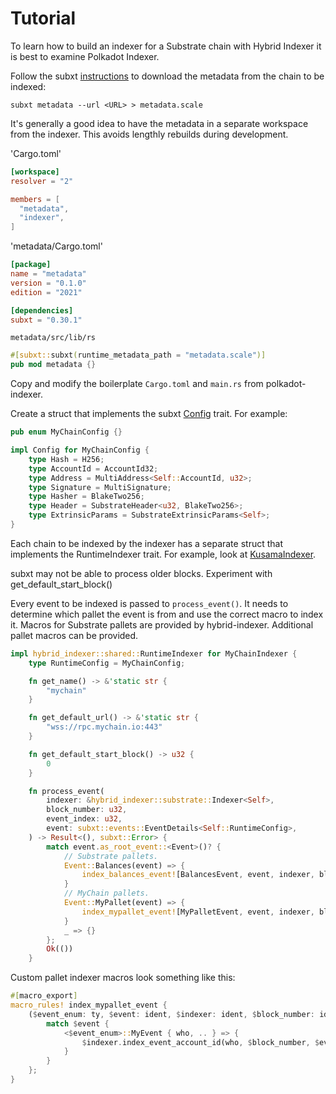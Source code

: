 # Tutorial

To learn how to build an indexer for a Substrate chain with Hybrid Indexer it is best to examine Polkadot Indexer.

Follow the subxt [instructions](https://github.com/paritytech/subxt#downloading-metadata-from-a-substrate-node) to download the metadata from the chain to be indexed:

```
subxt metadata --url <URL> > metadata.scale
```

It's generally a good idea to have the metadata in a separate workspace from the indexer. This avoids lengthly rebuilds during development.

'Cargo.toml'
```toml
[workspace]
resolver = "2"

members = [
  "metadata",
  "indexer",
]
```

'metadata/Cargo.toml'
```toml
[package]
name = "metadata"
version = "0.1.0"
edition = "2021"

[dependencies]
subxt = "0.30.1"
```

`metadata/src/lib/rs`
```rust
#[subxt::subxt(runtime_metadata_path = "metadata.scale")]
pub mod metadata {}
```

Copy and modify the boilerplate `Cargo.toml` and `main.rs` from polkadot-indexer.

Create a struct that implements the subxt [Config](https://docs.rs/subxt/latest/subxt/config/trait.Config.html) trait. For example:

```rust
pub enum MyChainConfig {}

impl Config for MyChainConfig {
    type Hash = H256;
    type AccountId = AccountId32;
    type Address = MultiAddress<Self::AccountId, u32>;
    type Signature = MultiSignature;
    type Hasher = BlakeTwo256;
    type Header = SubstrateHeader<u32, BlakeTwo256>;
    type ExtrinsicParams = SubstrateExtrinsicParams<Self>;
}
```

Each chain to be indexed by the indexer has a separate struct that implements the RuntimeIndexer trait. For example, look at [KusamaIndexer](https://github.com/hybrid-explorer/polkadot-indexer/blob/main/indexer/src/kusama/mod.rs#L40).

subxt may not be able to process older blocks. Experiment with get_default_start_block()

Every event to be indexed is passed to `process_event()`. It needs to determine which pallet the event is from and use the correct macro to index it. Macros for Substrate pallets are provided by hybrid-indexer. Additional pallet macros can be provided.

```rust
impl hybrid_indexer::shared::RuntimeIndexer for MyChainIndexer {
    type RuntimeConfig = MyChainConfig;

    fn get_name() -> &'static str {
        "mychain"
    }

    fn get_default_url() -> &'static str {
        "wss://rpc.mychain.io:443"
    }

    fn get_default_start_block() -> u32 {
        0
    }

    fn process_event(
        indexer: &hybrid_indexer::substrate::Indexer<Self>,
        block_number: u32,
        event_index: u32,
        event: subxt::events::EventDetails<Self::RuntimeConfig>,
    ) -> Result<(), subxt::Error> {
        match event.as_root_event::<Event>()? {
            // Substrate pallets.
            Event::Balances(event) => {
                index_balances_event![BalancesEvent, event, indexer, block_number, event_index]
            }
            // MyChain pallets.
            Event::MyPallet(event) => {
                index_mypallet_event![MyPalletEvent, event, indexer, block_number, event_index]
            }
            _ => {}
        };
        Ok(())
    }
```

Custom pallet indexer macros look something like this:

```rust
#[macro_export]
macro_rules! index_mypallet_event {
    ($event_enum: ty, $event: ident, $indexer: ident, $block_number: ident, $event_index: ident) => {
        match $event {
            <$event_enum>::MyEvent { who, .. } => {
                $indexer.index_event_account_id(who, $block_number, $event_index);
            }
        }
    };
}
```
